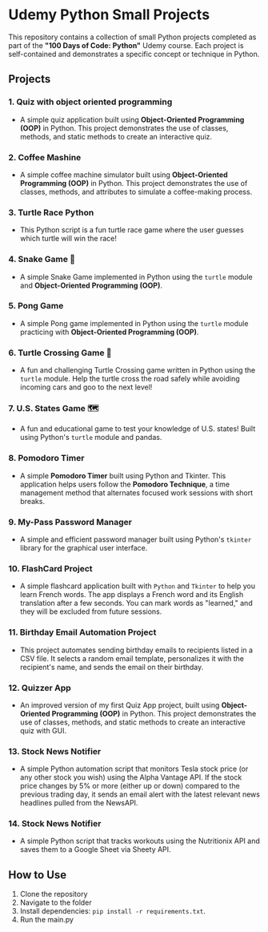 # Udemy Python Small Projects

This repository contains a collection of small Python projects completed as part of the **"100 Days of Code: Python"** Udemy course. Each project is self-contained and demonstrates a specific concept or technique in Python.

## Projects

### 1. **Quiz with object oriented programming**

- A simple quiz application built using **Object-Oriented Programming (OOP)** in Python. This project demonstrates the use of classes, methods, and static methods to create an interactive quiz.

### 2. **Coffee Mashine**

- A simple coffee machine simulator built using **Object-Oriented Programming (OOP)** in Python. This project demonstrates the use of classes, methods, and attributes to simulate a coffee-making process.

### 3. **Turtle Race Python**

- This Python script is a fun turtle race game where the user guesses which turtle will win the race!

### 4. **Snake Game 🐍**

- A simple Snake Game implemented in Python using the `turtle` module and **Object-Oriented Programming (OOP)**.

### 5. **Pong Game**

- A simple Pong game implemented in Python using the `turtle` module practicing with **Object-Oriented Programming (OOP)**.

### 6. **Turtle Crossing Game 🐢**

- A fun and challenging Turtle Crossing game written in Python using the `turtle` module. Help the turtle cross the road safely while avoiding incoming cars and goo to the next level!

### 7. **U.S. States Game 🗺️**

- A fun and educational game to test your knowledge of U.S. states! Built using Python's `turtle` module and pandas.

### 8. **Pomodoro Timer**

- A simple **Pomodoro Timer** built using Python and Tkinter. This application helps users follow the **Pomodoro Technique**, a time management method that alternates focused work sessions with short breaks.

### 9. **My-Pass Password Manager**

- A simple and efficient password manager built using Python's `tkinter` library for the graphical user interface.

### 10. **FlashCard Project**

- A simple flashcard application built with `Python` and `Tkinter` to help you learn French words. The app displays a French word and its English translation after a few seconds. You can mark words as "learned," and they will be excluded from future sessions.

### 11. **Birthday Email Automation Project**

- This project automates sending birthday emails to recipients listed in a CSV file. It selects a random email template, personalizes it with the recipient's name, and sends the email on their birthday.

### 12. **Quizzer App**

- An improved version of my first Quiz App project, built using **Object-Oriented Programming (OOP)** in Python. This project demonstrates the use of classes, methods, and static methods to create an interactive quiz with GUI.

### 13. **Stock News Notifier**

- A simple Python automation script that monitors Tesla stock price (or any other stock you wish) using the Alpha Vantage API. If the stock price changes by 5% or more (either up or down) compared to the previous trading day, it sends an email alert with the latest relevant news headlines pulled from the NewsAPI.

### 14. **Stock News Notifier**

- A simple Python script that tracks workouts using the Nutritionix API and saves them to a Google Sheet via Sheety API.

## How to Use

1. Clone the repository
2. Navigate to the folder
3. Install dependencies: `pip install -r requirements.txt`.
4. Run the main.py
